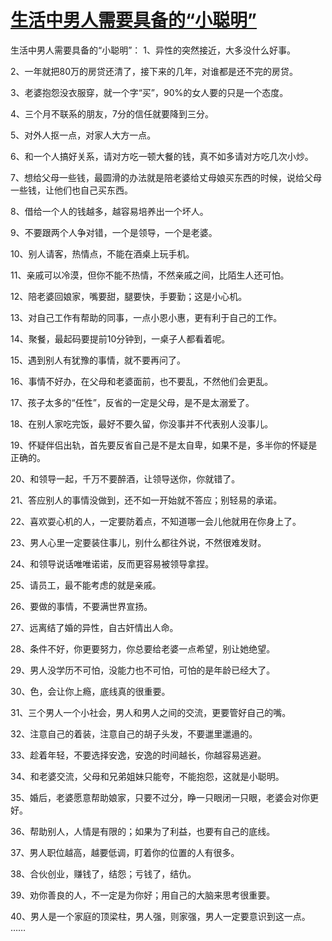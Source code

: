 # [生活中男人需要具备的“小聪明”](https://github.com/platojobs/SFLOG/issues/330)

生活中男人需要具备的“小聪明”：
1、异性的突然接近，大多没什么好事。

2、一年就把80万的房贷还清了，接下来的几年，对谁都是还不完的房贷。

3、老婆抱怨没衣服穿，就一个字“买”，90%的女人要的只是一个态度。

4、三个月不联系的朋友，7分的信任就要降到三分。

5、对外人抠一点，对家人大方一点。

6、和一个人搞好关系，请对方吃一顿大餐的钱，真不如多请对方吃几次小炒。

7、想给父母一些钱，最圆滑的办法就是陪老婆给丈母娘买东西的时候，说给父母一些钱，让他们也自己买东西。

8、借给一个人的钱越多，越容易培养出一个坏人。

9、不要跟两个人争对错，一个是领导，一个是老婆。

10、别人请客，热情点，不能在酒桌上玩手机。

11、亲戚可以冷漠，但你不能不热情，不然亲戚之间，比陌生人还可怕。

12、陪老婆回娘家，嘴要甜，腿要快，手要勤；这是小心机。

13、对自己工作有帮助的同事，一点小恩小惠，更有利于自己的工作。

14、聚餐，最起码要提前10分钟到，一桌子人都看着呢。

15、遇到别人有犹豫的事情，就不要再问了。

16、事情不好办，在父母和老婆面前，也不要乱，不然他们会更乱。

17、孩子太多的“任性”，反省的一定是父母，是不是太溺爱了。

18、在别人家吃完饭，最好不要久留，你没事并不代表别人没事儿。

19、怀疑伴侣出轨，首先要反省自己是不是太自卑，如果不是，多半你的怀疑是正确的。

20、和领导一起，千万不要醉酒，让领导送你，你就错了。

21、答应别人的事情没做到，还不如一开始就不答应；别轻易的承诺。

22、喜欢耍心机的人，一定要防着点，不知道哪一会儿他就用在你身上了。

23、男人心里一定要装住事儿，别什么都往外说，不然很难发财。

24、和领导说话唯唯诺诺，反而更容易被领导拿捏。

25、请员工，最不能考虑的就是亲戚。

26、要做的事情，不要满世界宣扬。

27、远离结了婚的异性，自古奸情出人命。

28、条件不好，你更要努力，你总要给老婆一点希望，别让她绝望。

29、男人没学历不可怕，没能力也不可怕，可怕的是年龄已经大了。

30、色，会让你上瘾，底线真的很重要。

31、三个男人一个小社会，男人和男人之间的交流，更要管好自己的嘴。

32、注意自己的着装，注意自己的胡子头发，不要邋里邋遢的。

33、趁着年轻，不要选择安逸，安逸的时间越长，你越容易逃避。

34、和老婆交流，父母和兄弟姐妹只能夸，不能抱怨，这就是小聪明。

35、婚后，老婆愿意帮助娘家，只要不过分，睁一只眼闭一只眼，老婆会对你更好。

36、帮助别人，人情是有限的；如果为了利益，也要有自己的底线。

37、男人职位越高，越要低调，盯着你的位置的人有很多。

38、合伙创业，赚钱了，结怨；亏钱了，结仇。

39、劝你善良的人，不一定是为你好；用自己的大脑来思考很重要。

40、男人是一个家庭的顶梁柱，男人强，则家强，男人一定要意识到这一点。
……